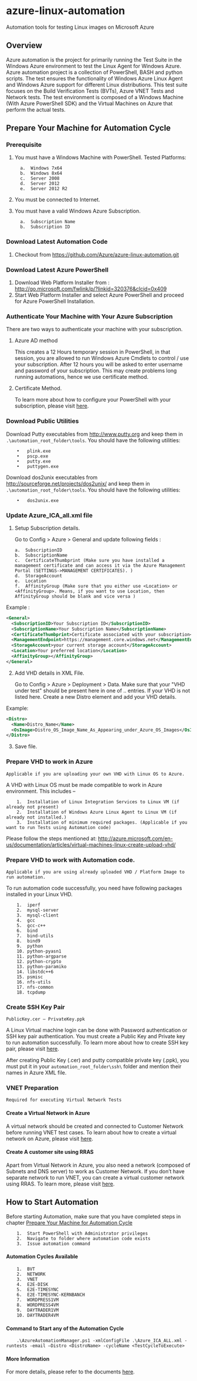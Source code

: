 # azure-linux-automation
Automation tools for testing Linux images on Microsoft Azure
## Overview
Azure automation is the project for primarily running the Test Suite in the Windows Azure environment to test the Linux Agent for Windows Azure. Azure automation project is a collection of PowerShell, BASH and python scripts. The test ensures the functionality of Windows Azure Linux Agent and Windows Azure support for different Linux distributions. This test suite focuses on the Build Verification Tests (BVTs), Azure VNET Tests and Network tests. The test environment is composed of a Windows Machine (With Azure PowerShell SDK) and the Virtual Machines on Azure that perform the actual tests.
## <a id="prepare"></a>Prepare Your Machine for Automation Cycle
### Prerequisite
1.  You must have a Windows Machine with PowerShell. Tested Platforms:

          a.  Windows 7x64
          b.  Windows 8x64
          c.  Server 2008
          d.  Server 2012
          e.  Server 2012 R2
          
2.  You must be connected to Internet.
3.  You must have a valid Windows Azure Subscription.

          a.  Subscription Name
          b.  Subscription ID
          
### Download Latest Automation Code
1.  Checkout from https://github.com/Azure/azure-linux-automation.git

### Download Latest Azure PowerShell
1.	Download Web Platform Installer from : http://go.microsoft.com/fwlink/p/?linkid=320376&clcid=0x409 
2.	Start Web Platform Installer and select Azure PowerShell and proceed for Azure PowerShell Installation.

### Authenticate Your Machine with Your Azure Subscription
There are two ways to authenticate your machine with your subscription.

1.	Azure AD method

      This creates a 12 Hours temporary session in PowerShell, in that session, you are allowed to run Windows Azure Cmdlets to control / use your subscription. After 12 hours you will be asked to enter username and password of your subscription. This may create problems long running automations, hence we use certificate method.

2.	Certificate Method.

      To learn more about how to configure your PowerShell with your subscription, please visit [here](http://azure.microsoft.com/en-us/documentation/articles/powershell-install-configure/#Connect).

### Download Public Utilities
Download Putty executables from http://www.putty.org and keep them in `.\automation_root_folder\tools`. You should have the following utilities:

        •	plink.exe
        •	pscp.exe
        •	putty.exe
        •	puttygen.exe

Download dos2unix executables from http://sourceforge.net/projects/dos2unix/ and keep them in `.\automation_root_folder\tools`. You should have the following utilities:

        •	dos2unix.exe
		
### Update Azure_ICA_all.xml file
1.	Setup Subscription details.

      Go to Config > Azure > General and update following fields :

        a.	SubscriptionID
        b.	SubscriptionName
        c.	CertificateThumbprint (Make sure you have installed a management certificate and can access it via the Azure Management Portal (SETTINGS->MANAGEMENT CERTIFICATES). )
        d.	StorageAccount
        e.	Location
        f.	AffinityGroup (Make sure that you either use <Location> or <AffinityGroup>. Means, if you want to use Location, then AffinityGroup should be blank and vice versa )

  Example :
  ```xml
  <General>
    <SubscriptionID>Your Subscription ID</SubscriptionID>
    <SubscriptionName>Your Subscription Name</SubscriptionName>
    <CertificateThumbprint>Certificate associated with your subscription</CertificateThumbprint>
    <ManagementEndpoint>https://management.core.windows.net</ManagementEndpoint>
    <StorageAccount>your current storage account</StorageAccount>
    <Location>Your preferred location</Location>
    <AffinityGroup></AffinityGroup>
  </General>
  ```
      
2.	Add VHD details in XML File.
    
      Go to Config > Azure > Deployment > Data. Make sure that your "VHD under test" should be present here in one of <Distro>..</Distro> entries. If your VHD is not listed here. Create a new Distro element and add your VHD details.

  Example:
  ```xml
  <Distro>
    <Name>Distro_Name</Name>
    <OsImage>Distro_OS_Image_Name_As_Appearing_under_Azure_OS_Images</OsImage>
  </Distro>
  ```
  
3.  Save file.

### Prepare VHD to work in Azure
`Applicable if you are uploading your own VHD with Linux OS to Azure.`

A VHD with Linux OS must be made compatible to work in Azure environment. This includes –

        1.	Installation of Linux Integration Services to Linux VM (if already not present)
        2.	Installation of Windows Azure Linux Agent to Linux VM (if already not installed.)
        3.	Installation of minimum required packages. (Applicable if you want to run Tests using Automation code)

Please follow the steps mentioned at: 
http://azure.microsoft.com/en-us/documentation/articles/virtual-machines-linux-create-upload-vhd/

### Prepare VHD to work with Automation code.
`Applicable if you are using already uploaded VHD / Platform Image to run automation.`

To run automation code successfully, you need have following packages installed in your Linux VHD.

        1.	iperf
        2.	mysql-server
        3.	mysql-client
        4.	gcc
        5.	gcc-c++
        6.	bind
        7.	bind-utils
        8.	bind9
        9.	python
        10.	python-pyasn1
        11.	python-argparse
        12.	python-crypto
        13.	python-paramiko
        14.	libstdc++6
        15.	psmisc
        16.	nfs-utils
        17.	nfs-common
        18.	tcpdump

### Create SSH Key Pair
`PublicKey.cer – PrivateKey.ppk`

A Linux Virtual machine login can be done with Password authentication or SSH key pair authentication. You must create a Public Key and Private key to run automation successfully. To learn more about how to create SSH key pair, please visit [here](http://azure.microsoft.com/en-us/documentation/articles/virtual-machines-linux-use-ssh-key/).

After creating Public Key (.cer) and putty compatible private key (.ppk), you must put it in your `automation_root_folder\ssh\` folder and mention their names in Azure XML file.

### VNET Preparation
`Required for executing Virtual Network Tests`

#### Create a Virtual Network in Azure
A virtual network should be created and connected to Customer Network before running VNET test cases. To learn about how to create a virtual network on Azure, please visit [here](https://azure.microsoft.com/documentation/articles/vpn-gateway-site-to-site-create/).

#### Create A customer site using RRAS
Apart from Virtual Network in Azure, you also need a network (composed of Subnets and DNS server) to work as Customer Network. If you don’t have separate network to run VNET, you can create a virtual customer network using RRAS. To learn more, please visit [here](https://msdn.microsoft.com/en-us/library/dn636917.aspx).

## How to Start Automation
Before starting Automation, make sure that you have completed steps in chapter [Prepare Your Machine for Automation Cycle](#prepare)

        1.	Start PowerShell with Administrator privileges
        2.	Navigate to folder where automation code exists
        3.	Issue automation command

#### Automation Cycles Available
        1.	BVT
        2.	NETWORK
        3.	VNET
        4.	E2E-DISK
        5.	E2E-TIMESYNC
        6.	E2E-TIMESYNC-KERNBANCH
        7.	WORDPRESS1VM
        8.	WORDPRESS4VM
        9.	DAYTRADER1VM
        10.	DAYTRADER4VM

#### Command to Start any of the Automation Cycle
        .\AzureAutomationManager.ps1 -xmlConfigFile .\Azure_ICA_ALL.xml -runtests -email –Distro <DistroName> -cycleName <TestCycleToExecute> 
        
#### More Information
For more details, please refer to the documents [here](https://github.com/Azure/azure-linux-automation/tree/master/Documentation).
